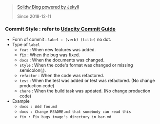 > [Solidw Blog powered by Jekyll](https://solidw.github.io) 
>
> Since 2018-12-11



### Commit Style : refer to [Udacity Commit Guide](https://udacity.github.io/git-styleguide/) 

- Form of commit : `label : (verb) (title)`  no dot.
- Type of `label` 
  - `feat` : When new features was added.
  - `fix` : When the bug was fixed.
  - `docs` : When the documents was changed.
  - `style` : When the code's format was changed or missing semicolon(;).
  - `refactor` : When the code was refactored.
  - `test` : When the test was added or test was refactored. (No change production code)
  - `chore` : When the build task was updated. (No change production code)
- Example
  - `docs : Add foo.md`
  - `docs : Change README.md that somebody can read this`
  - `fix : Fix bugs image's directory in bar.md`
